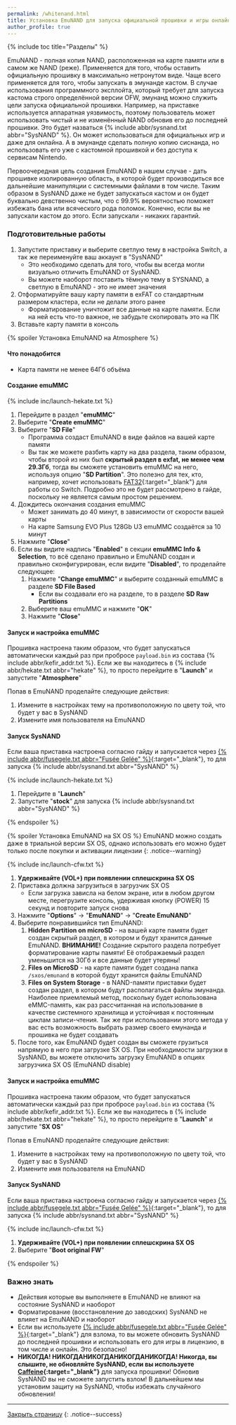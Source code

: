 ```yaml
---
permalink: /whitenand.html
title: Установка EmuNAND для запуска официальной прошивки и игры онлайн
author_profile: true
---
```

{% include toc title="Разделы" %}



EmuNAND - полная копия NAND, расположенная на карте памяти или в самом же NAND (реже). Применяется для того, чтобы оставить официальную прошивку в максимально нетронутом виде. Чаще всего применяется для того, чтобы запускать в эмунанде кастом. В случае использования программного эксплойта, который требует для запуска кастома строго определённой версии OFW, эмунанд можно служить цели запуска официальной прошивки. Например, на приставке используется аппаратная уязвимость, поэтому пользователь может использовать чистый и не изменённый NAND обновив его до последней прошивки. Это будет назваться {% include abbr/sysnand.txt abbr="SysNAND" %}. Он может использоваться для официальных игр и даже для онлайна. А в эмунанде сделать полную копию сиснанда, но использовать его уже с кастомной прошивкой и без доступа к сервисам Nintendo. 

Первоочередная цель создания EmuNAND в нашем случае - дать прошивке изолированную область, в которой будет производиться все дальнейшие манипуляции с системными файлами в том числе. Таким образом в SysNAND даже не будет запускаться кастом и он будет буквально девственно чистым, что с 99.9% вероятностью поможет избежать бана или всяческого рода поломок. Конечно, если вы не запускали кастом до этого. Если запускали - никаких гарантий.

### Подготовительные работы

1. Запустите приставку и выберите светлую тему в настройка Switch, а так же переименуйте ваш аккаунт в "SysNAND"
	* Это необходимо сделать для того, чтобы вы всегда могли визуально отличить EmuNAND от SysNAND.
	* Вы можете наоборот поставить тёмную тему в SYSNAND, а светлую в EmuNAND - это не имеет значения 
1. Отформатируйте вашу карту памяти в exFAT со стандартным размером кластера, если не делали этого ранее
	* Форматирование уничтожит все данные на карте памяти. Если на ней есть что-то важное, не забудьте скопировать это на ПК 
1. Вставьте карту памяти в консоль

{% spoiler Установка EmuNAND на Atmosphere %}

#### Что понадобится 

* Карта памяти не менее 64Гб объёма

#### Создание emuMMC

{% include inc/launch-hekate.txt %}
1. Перейдите в раздел "**emuMMC**"
1. Выберите "**Create emuMMC**"
1. Выберите "**SD File**"
	* Программа создаст EmuNAND в виде файлов на вашей карте памяти 
	* Вы так же можете разбить карту на два раздела, таким образом, чтобы второй из них был **скрытый раздел в exfat, не менее чем 29.3Гб**, тогда вы сможете установить emuMMC на него, используя опцию "**SD Partition**". Это полезно для тех, кто, например, хочет использовать [FAT32](http://customfw.xyz/format_sd){:target="_blank"} для работы со Switch. Подробно это не будет рассмотрено в гайде, поскольку не является самым простом решением. 
1. Дождитесь окончания создания emuMMC 
	* Может занимать до 40 минут, в зависимости от скорости вашей карты 
	* На карте Samsung EVO Plus 128Gb U3 emuMMC создаётся за 10 минут
1. Нажмите "**Close**"
1. Если вы видите надпись "**Enabled**" в секции **emuMMC Info & Selection**, то всё сделано правильно и EmuNAND создан и правильно сконфигурирован, если видите "**Disabled**", то проделайте следующее: 
	1. Нажмите "**Change emuMMC**" и выберите созданный emuMMC в разделе **SD File Based**
		* Если вы создавали его на разделе, то в разделе **SD Raw Partitions**
	1. Выберите ваш emuMMC и нажмите "**ОК**"
	1. Нажмите "**Close**"
	
#### Запуск и настройка emuMMC

Прошивка настроена таким образом, что будет запускаться автоматически каждый раз при пробросе `payload.bin` из состава {% include abbr/kefir_addr.txt %}. Если же вы находитесь в {% include abbr/hekate.txt abbr="hekate" %}, то просто перейдите в "**Launch**" и запустите "**Atmosphere**"

Попав в EmuNAND проделайте следующие действия: 
1. Измените в настройках тему на противоположную по цвету той, что будет у вас в SysNAND
1. Измените имя пользователя на EmuNAND 

#### Запуск SysNAND 

Если ваша приставка настроена согласно гайду и запускается через [{% include abbr/fusegele.txt abbr="Fusée Gelée" %}](fusee-gelee){:target="_blank"}, то для запуска {% include abbr/sysnand.txt abbr="SysNAND" %} 

{% include inc/launch-hekate.txt %}
1. Перейдите в "**Launch**"
1. Запустите "**stock**" для запуска {% include abbr/sysnand.txt abbr="SysNAND" %} 

{% endspoiler %}
	
{% spoiler Установка EmuNAND на SX OS %}
EmuNAND можно создать даже в триальной версии SX OS, однако использовать его можно будет только после покупки и активации лицензии
{: .notice--warning}

{% include inc/launch-cfw.txt %}
1. **Удерживайте (VOL+) при появлении сплешскрина SX OS**
1. Приставка должна загрузиться в загрузчик SX OS
	* Если загрузка зависла на белом экране, или в любом другом месте, перегрузите консоль, удерживая кнопку (POWER) 15 секунд и повторите запуск снова
1. Нажмите "**Options**" -> "**EmuNAND**" -> "**Create EmuNAND**"
1. Выберите понравившийся тип EmuNAND: 
	1. **Hidden Partition on microSD** - на вашей карте памяти будет создан скрытый раздел, в котором и будут хранится данные EmuNAND. **ВНИМАНИЕ!** Создание скрытого раздела потребует форматирование карты памяти! Её отображаемый раздел уменьшится на 30Гб и все данные будет утеряны! 
	1. **Files on MicroSD** - на карте памяти будет создана папка `/sxos/emunand` в которой будут хранится файлы EmuNAND
	1. **Files on System Storage** - в NAND-памяти приставки будет создан раздел, в котором будут располагаться файлы эмунанда. Наиболее приемлемый метод, поскольку будет использована eMMC-память, как раз рассчитанная на использование в качестве системного хранилища и устойчивая к постоянным циклам записи-чтения. Так же при использовании этого метода у вас есть возможность выбрать размер своего емунанда и прошивка не будет создавать 
1. После того, как EmuNAND будет создан вы сможете грузиться напрямую в него при загрузке SX OS. При необходимости загрузки в SysNAND, вы можете отключить загрузку EmuNAND в опциях загрузчика SX OS (EmuNAND disable)

#### Запуск и настройка emuMMC

Прошивка настроена таким образом, что будет запускаться автоматически каждый раз при пробросе `payload.bin` из состава {% include abbr/kefir_addr.txt %}. Если же вы находитесь в {% include abbr/hekate.txt abbr="hekate" %}, то просто перейдите в "**Launch**" и запустите "**SX OS**"

Попав в EmuNAND проделайте следующие действия: 
1. Измените в настройках тему на противоположную по цвету той, что будет у вас в SysNAND
1. Измените имя пользователя на EmuNAND 

#### Запуск SysNAND 

Если ваша приставка настроена согласно гайду и запускается через [{% include abbr/fusegele.txt abbr="Fusée Gelée" %}](fusee-gelee){:target="_blank"}, то для запуска {% include abbr/sysnand.txt abbr="SysNAND" %} 

{% include inc/launch-cfw.txt %}
1. **Удерживайте (VOL+) при появлении сплешскрина SX OS**
1. Выберите "**Boot original FW**"

{% endspoiler %}

### Важно знать
* Действия которые вы выполняете в EmuNAND не влияют на состояние SysNAND и наоборот
* Форматирование (восстановление до заводских) SysNAND не влияет на EmuNAND и наоборот
* Если вы используете [{% include abbr/fusegele.txt abbr="Fusée Gelée" %}](fusee-gelee){:target="_blank"} для взлома, то вы можете обновить SysNAND до последней прошивки и использовать его для игры в лицензию, в том числе и онлайн. Это безопасно!
* **НИКОГДА! НИКОГДАНИКОГДАНИКОГДАНИКОГДА! Никогда, вы слышите, не обновляйте SysNAND, если вы используете [Caffeine](caffeine){:target="_blank"}** для запуска прошивки! Обновив SysNAND вы не сможете запустить взлом! В дальнейшем мы установим защиту на SysNAND, чтобы избежать случайного обновления! 

___

[Закрыть страницу](javascript:window.close();)
{: .notice--success}